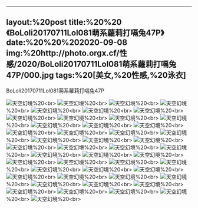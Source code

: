 ﻿---
layout:%20post
title:%20%20《BoLoli20170711Lol081萌系蘿莉打嗝兔47P》
date:%20%20%202020-09-08
img:%20http://photo.orgx.cf/性感/2020/BoLoli20170711Lol081萌系蘿莉打嗝兔47P/000.jpg
tags:%20[美女,%20性感,%20泳衣]
---

BoLoli20170711Lol081萌系蘿莉打嗝兔47P



![天空幻境](http://photo.orgx.cf/性感/2020/BoLoli20170711Lol081萌系蘿莉打嗝兔47P/001.jpg%20''天空幻境'')%20<br>
![天空幻境](http://photo.orgx.cf/性感/2020/BoLoli20170711Lol081萌系蘿莉打嗝兔47P/002.jpg%20''天空幻境'')%20<br>
![天空幻境](http://photo.orgx.cf/性感/2020/BoLoli20170711Lol081萌系蘿莉打嗝兔47P/003.jpg%20''天空幻境'')%20<br>
![天空幻境](http://photo.orgx.cf/性感/2020/BoLoli20170711Lol081萌系蘿莉打嗝兔47P/004.jpg%20''天空幻境'')%20<br>
![天空幻境](http://photo.orgx.cf/性感/2020/BoLoli20170711Lol081萌系蘿莉打嗝兔47P/005.jpg%20''天空幻境'')%20<br>
![天空幻境](http://photo.orgx.cf/性感/2020/BoLoli20170711Lol081萌系蘿莉打嗝兔47P/006.jpg%20''天空幻境'')%20<br>
![天空幻境](http://photo.orgx.cf/性感/2020/BoLoli20170711Lol081萌系蘿莉打嗝兔47P/007.jpg%20''天空幻境'')%20<br>
![天空幻境](http://photo.orgx.cf/性感/2020/BoLoli20170711Lol081萌系蘿莉打嗝兔47P/008.jpg%20''天空幻境'')%20<br>
![天空幻境](http://photo.orgx.cf/性感/2020/BoLoli20170711Lol081萌系蘿莉打嗝兔47P/009.jpg%20''天空幻境'')%20<br>
![天空幻境](http://photo.orgx.cf/性感/2020/BoLoli20170711Lol081萌系蘿莉打嗝兔47P/010.jpg%20''天空幻境'')%20<br>
![天空幻境](http://photo.orgx.cf/性感/2020/BoLoli20170711Lol081萌系蘿莉打嗝兔47P/011.jpg%20''天空幻境'')%20<br>
![天空幻境](http://photo.orgx.cf/性感/2020/BoLoli20170711Lol081萌系蘿莉打嗝兔47P/012.jpg%20''天空幻境'')%20<br>
![天空幻境](http://photo.orgx.cf/性感/2020/BoLoli20170711Lol081萌系蘿莉打嗝兔47P/013.jpg%20''天空幻境'')%20<br>
![天空幻境](http://photo.orgx.cf/性感/2020/BoLoli20170711Lol081萌系蘿莉打嗝兔47P/014.jpg%20''天空幻境'')%20<br>
![天空幻境](http://photo.orgx.cf/性感/2020/BoLoli20170711Lol081萌系蘿莉打嗝兔47P/015.jpg%20''天空幻境'')%20<br>
![天空幻境](http://photo.orgx.cf/性感/2020/BoLoli20170711Lol081萌系蘿莉打嗝兔47P/016.jpg%20''天空幻境'')%20<br>
![天空幻境](http://photo.orgx.cf/性感/2020/BoLoli20170711Lol081萌系蘿莉打嗝兔47P/017.jpg%20''天空幻境'')%20<br>
![天空幻境](http://photo.orgx.cf/性感/2020/BoLoli20170711Lol081萌系蘿莉打嗝兔47P/018.jpg%20''天空幻境'')%20<br>
![天空幻境](http://photo.orgx.cf/性感/2020/BoLoli20170711Lol081萌系蘿莉打嗝兔47P/019.jpg%20''天空幻境'')%20<br>
![天空幻境](http://photo.orgx.cf/性感/2020/BoLoli20170711Lol081萌系蘿莉打嗝兔47P/020.jpg%20''天空幻境'')%20<br>
![天空幻境](http://photo.orgx.cf/性感/2020/BoLoli20170711Lol081萌系蘿莉打嗝兔47P/021.jpg%20''天空幻境'')%20<br>
![天空幻境](http://photo.orgx.cf/性感/2020/BoLoli20170711Lol081萌系蘿莉打嗝兔47P/022.jpg%20''天空幻境'')%20<br>
![天空幻境](http://photo.orgx.cf/性感/2020/BoLoli20170711Lol081萌系蘿莉打嗝兔47P/023.jpg%20''天空幻境'')%20<br>
![天空幻境](http://photo.orgx.cf/性感/2020/BoLoli20170711Lol081萌系蘿莉打嗝兔47P/024.jpg%20''天空幻境'')%20<br>
![天空幻境](http://photo.orgx.cf/性感/2020/BoLoli20170711Lol081萌系蘿莉打嗝兔47P/025.jpg%20''天空幻境'')%20<br>
![天空幻境](http://photo.orgx.cf/性感/2020/BoLoli20170711Lol081萌系蘿莉打嗝兔47P/026.jpg%20''天空幻境'')%20<br>
![天空幻境](http://photo.orgx.cf/性感/2020/BoLoli20170711Lol081萌系蘿莉打嗝兔47P/027.jpg%20''天空幻境'')%20<br>
![天空幻境](http://photo.orgx.cf/性感/2020/BoLoli20170711Lol081萌系蘿莉打嗝兔47P/028.jpg%20''天空幻境'')%20<br>
![天空幻境](http://photo.orgx.cf/性感/2020/BoLoli20170711Lol081萌系蘿莉打嗝兔47P/029.jpg%20''天空幻境'')%20<br>
![天空幻境](http://photo.orgx.cf/性感/2020/BoLoli20170711Lol081萌系蘿莉打嗝兔47P/030.jpg%20''天空幻境'')%20<br>
![天空幻境](http://photo.orgx.cf/性感/2020/BoLoli20170711Lol081萌系蘿莉打嗝兔47P/031.jpg%20''天空幻境'')%20<br>
![天空幻境](http://photo.orgx.cf/性感/2020/BoLoli20170711Lol081萌系蘿莉打嗝兔47P/032.jpg%20''天空幻境'')%20<br>
![天空幻境](http://photo.orgx.cf/性感/2020/BoLoli20170711Lol081萌系蘿莉打嗝兔47P/033.jpg%20''天空幻境'')%20<br>
![天空幻境](http://photo.orgx.cf/性感/2020/BoLoli20170711Lol081萌系蘿莉打嗝兔47P/034.jpg%20''天空幻境'')%20<br>
![天空幻境](http://photo.orgx.cf/性感/2020/BoLoli20170711Lol081萌系蘿莉打嗝兔47P/035.jpg%20''天空幻境'')%20<br>
![天空幻境](http://photo.orgx.cf/性感/2020/BoLoli20170711Lol081萌系蘿莉打嗝兔47P/036.jpg%20''天空幻境'')%20<br>
![天空幻境](http://photo.orgx.cf/性感/2020/BoLoli20170711Lol081萌系蘿莉打嗝兔47P/037.jpg%20''天空幻境'')%20<br>
![天空幻境](http://photo.orgx.cf/性感/2020/BoLoli20170711Lol081萌系蘿莉打嗝兔47P/038.jpg%20''天空幻境'')%20<br>
![天空幻境](http://photo.orgx.cf/性感/2020/BoLoli20170711Lol081萌系蘿莉打嗝兔47P/039.jpg%20''天空幻境'')%20<br>
![天空幻境](http://photo.orgx.cf/性感/2020/BoLoli20170711Lol081萌系蘿莉打嗝兔47P/040.jpg%20''天空幻境'')%20<br>
![天空幻境](http://photo.orgx.cf/性感/2020/BoLoli20170711Lol081萌系蘿莉打嗝兔47P/041.jpg%20''天空幻境'')%20<br>
![天空幻境](http://photo.orgx.cf/性感/2020/BoLoli20170711Lol081萌系蘿莉打嗝兔47P/042.jpg%20''天空幻境'')%20<br>
![天空幻境](http://photo.orgx.cf/性感/2020/BoLoli20170711Lol081萌系蘿莉打嗝兔47P/043.jpg%20''天空幻境'')%20<br>
![天空幻境](http://photo.orgx.cf/性感/2020/BoLoli20170711Lol081萌系蘿莉打嗝兔47P/044.jpg%20''天空幻境'')%20<br>
![天空幻境](http://photo.orgx.cf/性感/2020/BoLoli20170711Lol081萌系蘿莉打嗝兔47P/045.jpg%20''天空幻境'')%20<br>
![天空幻境](http://photo.orgx.cf/性感/2020/BoLoli20170711Lol081萌系蘿莉打嗝兔47P/046.jpg%20''天空幻境'')%20<br>
![天空幻境](http://photo.orgx.cf/性感/2020/BoLoli20170711Lol081萌系蘿莉打嗝兔47P/047.jpg%20''天空幻境'')%20<br>